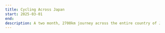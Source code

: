 ```yaml
---
title: Cycling Across Japan
start: 2025-03-01
end: 
description: A two month, 2700km journey across the entire country of Japan
---
```

